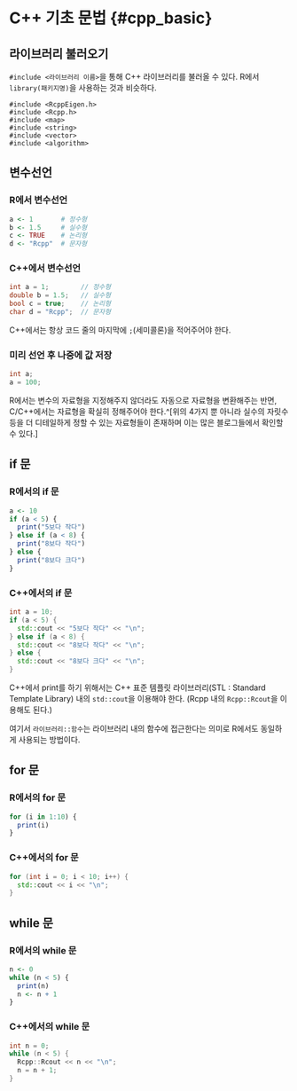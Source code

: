 # C++ 기초 문법 {#cpp_basic}

## 라이브러리 불러오기
`#include <라이브러리 이름>`을 통해 C++ 라이브러리를 불러올 수 있다. R에서 `library(패키지명)`을 사용하는 것과 비슷하다.
```
#include <RcppEigen.h>
#include <Rcpp.h>
#include <map>
#include <string>
#include <vector>
#include <algorithm>
```


## 변수선언

### R에서 변수선언
```r
a <- 1       # 정수형
b <- 1.5     # 실수형
c <- TRUE    # 논리형
d <- "Rcpp"  # 문자형
```

### C++에서 변수선언
```cpp
int a = 1;        // 정수형
double b = 1.5;   // 실수형
bool c = true;    // 논리형
char d = "Rcpp";  // 문자형
```
C++에서는 항상 코드 줄의 마지막에 `;`(세미콜론)을 적어주어야 한다.

### 미리 선언 후 나중에 값 저장
```cpp
int a;
a = 100;
```

R에서는 변수의 자료형을 지정해주지 않더라도 자동으로 자료형을 변환해주는 반면, C/C++에서는 자료형을 확실히 정해주어야 한다.^[위의 4가지 뿐 아니라 실수의 자릿수 등을 더 디테일하게 정할 수 있는 자료형들이 존재하며 이는 많은 블로그들에서 확인할 수 있다.]



## if 문

### R에서의 if 문
```r
a <- 10
if (a < 5) {
  print("5보다 작다")
} else if (a < 8) {
  print("8보다 작다")
} else {
  print("8보다 크다")
}
```

### C++에서의 if 문
```cpp
int a = 10;
if (a < 5) {
  std::cout << "5보다 작다" << "\n";
} else if (a < 8) {
  std::cout << "8보다 작다" << "\n";
} else {
  std::cout << "8보다 크다" << "\n";
}
```
C++에서 print를 하기 위해서는 C++ 표준 템플릿 라이브러리(STL : Standard Template Library) 내의 `std::cout`을 이용해야 한다. (Rcpp 내의 `Rcpp::Rcout`을 이용해도 된다.)

여기서 `라이브러리::함수`는 라이브러리 내의 함수에 접근한다는 의미로 R에서도 동일하게 사용되는 방법이다.


## for 문

### R에서의 for 문
```r
for (i in 1:10) {
  print(i)
}
```

### C++에서의 for 문
```cpp
for (int i = 0; i < 10; i++) {
  std::cout << i << "\n";
}
```


## while 문
### R에서의 while 문
```r
n <- 0
while (n < 5) {
  print(n)
  n <- n + 1
}
```

### C++에서의 while 문
```cpp
int n = 0;
while (n < 5) {
  Rcpp::Rcout << n << "\n";
  n = n + 1;
}
```

